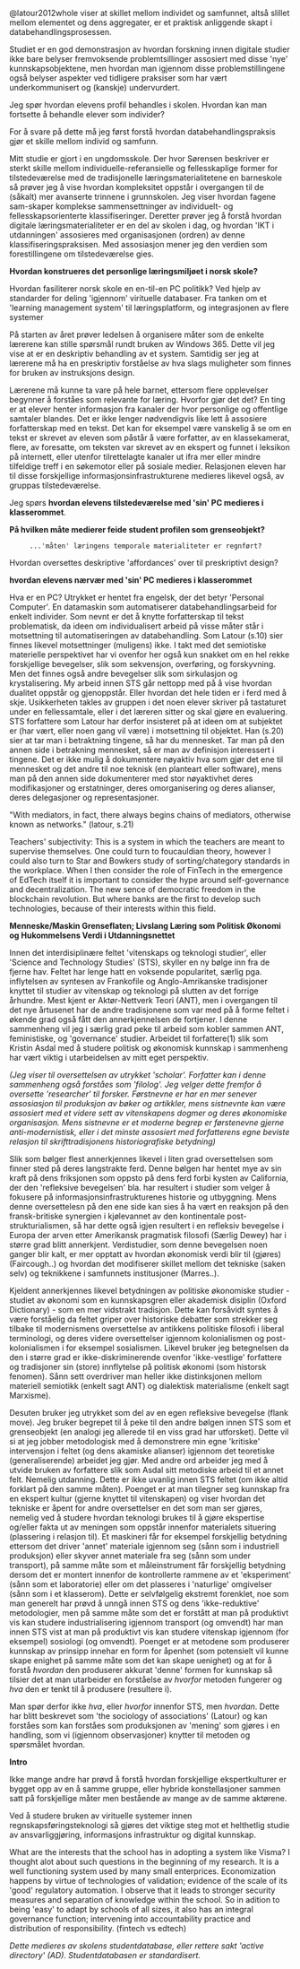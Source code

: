 

@latour2012whole viser at skillet mellom individet og samfunnet, altså slillet mellom elementet og dens aggregater, er et praktisk anliggende skapt i databehandlingsprosessen. 

Studiet er en god demonstrasjon av hvordan forskning innen digitale studier ikke bare belyser fremvoksende problemtsillinger assosiert med disse 'nye' kunnskapsobjektene, men hvordan man igjennom disse problemstillingene også belyser aspekter ved tidligere praksiser som har vært underkommunisert og (kanskje) undervurdert. 

Jeg spør hvordan elevens profil behandles i skolen. Hvordan kan man fortsette å behandle elever som individer?

For å svare på dette må jeg først forstå hvordan databehandlingspraksis gjør et skille mellom individ og samfunn. 

Mitt studie er gjort i en ungdomsskole. Der hvor Sørensen beskriver er sterkt skille mellom individuelle-referansielle og fellesskaplige former for tilstedeværelse med de tradisjonelle læringsmaterialitetene en barneskole så prøver jeg å vise hvordan kompleksitet oppstår i overgangen til de (såkalt) mer avanserte trinnene i grunnskolen. Jeg viser hvordan fagene sam-skaper komplekse sammensettninger av individuelt- og fellesskapsorienterte klassifiseringer. Deretter prøver jeg å forstå hvordan digitale læringsmaterialiteter er en del av skolen i dag, og hvordan 'IKT i utdanningen' assosieres med organisasjonen (ordren) av denne klassifiseringspraksisen. Med assosiasjon mener jeg den verdien som forestillingene om tilstedeværelse gies. 











**Hvordan konstrueres det personlige læringsmiljøet i norsk skole?**

Hvordan fasiliterer norsk skole en en-til-en PC politikk? Ved hjelp av standarder for deling 'igjennom' virituelle databaser.
Fra tanken om et 'learning management system' til læringsplatform, og integrasjonen av flere systemer



På starten av året prøver ledelsen å organisere måter som de enkelte lærerene kan stille spørsmål rundt bruken av Windows 365. Dette vil jeg vise at er en deskriptiv behandling av et system. Samtidig ser jeg at lærerene må ha en preskriptiv forståelse av hva slags muligheter som finnes for bruken av instruksjons design. 

Lærerene må kunne ta vare på hele barnet, ettersom flere opplevelser begynner å forståes som relevante for læring. Hvorfor gjør det det? En ting er at elever henter informasjon fra kanaler der hvor personlige og offentlige samtaler blandes. Det er ikke lenger nødvendigvis like lett å assosiere forfatterskap med en tekst. Det kan for eksempel være vanskelig å se om en tekst er skrevet av eleven som påstår å være forfatter, av en klassekamerat, flere, av foresatte, om teksten var skrevet av en ekspert og funnet i leksikon på internett, eller utenfor tilrettelagte kanaler ut ifra mer eller mindre tilfeldige treff i en søkemotor eller på sosiale medier. Relasjonen eleven har til disse forskjellige informasjonsinfrastrukturene medieres likevel også, av gruppas tilstedeværelse. 

Jeg spørs **hvordan elevens tilstedeværelse med 'sin' PC medieres i klasserommet**. 



**På hvilken måte medierer feide student profilen som grenseobjekt?** 

         ...'måten' læringens temporale materialiteter er regnført?

Hvordan oversettes deskriptive 'affordances' over til preskriptivt design?

**hvordan elevens nærvær med 'sin' PC medieres i klasserommet**

Hva er en PC? Utrykket er hentet fra engelsk, der det betyr 'Personal Computer'. En datamaskin som automatiserer databehandlingsarbeid for enkelt individer. Som nevnt er det å knytte forfatterskap til tekst problematisk, da ideen om individualisert arbeid på visse måter står i motsettning til automatiseringen av databehandling. Som Latour (s.10) sier finnes likevel motsettninger (muligens) ikke. I takt med det semiotiske materielle perspektivet har vi ovenfor her også kun snakket om en hel rekke forskjellige bevegelser, slik som sekvensjon, overføring, og forskyvning. Men det finnes også andre bevegelser slik som sirkulasjon og krystalisering. My arbeid innen STS går nettopp med på å vise hvordan dualitet oppstår og gjenoppstår. Eller hvordan det hele tiden er i ferd med å skje. Usikkerheten takles av gruppen i det noen elever skriver på tastaturet under en fellessamtale, eller i det læreren sitter og skal gjøre en evaluering. STS forfattere som Latour har derfor insisteret på at ideen om at subjektet er (har vært, eller noen gang vil være) i motsettning til objektet. Han (s.20) sier at tar man i betraktning tingene, så har du mennesket. Tar man på den annen side i betrakning mennesket, så er man av definisjon interessert i tingene. Det er ikke mulig å dokumentere nøyaktiv hva som gjør det ene til mennesket og det andre til noe teknisk (en planteart eller software), mens man på den annen side dokumenterer med stor nøyaktivhet deres modifikasjoner og erstatninger, deres omorganisering og deres alianser, deres delegasjoner og representasjoner. 

"With mediators, in fact, there always begins chains of mediators, otherwise known as networks." (latour, s.21)



Teachers' subjectivity:
This is a system in which the teachers are meant to supervise themselves. One could turn to foucauldian theory, however I could also turn to Star and Bowkers study of sorting/chategory standards in the workplace. When I then consider the role of FinTech in the emergence of EdTech itself it is important to consider the hype around self-governance and decentralization. The new sence of democratic freedom in the blockchain revolution. But where banks are the first to develop such technologies, because of their interests within this field. 


















**Menneske/Maskin Grenseflaten; Livslang Læring som Politisk Økonomi og Hukommelsens Verdi i Utdanningsnettet**

Innen det interdisiplinære feltet 'vitenskaps og teknologi studier', eller 'Science and Technology Studies' (STS), skyller en ny bølge inn fra de fjerne hav. Feltet har lenge hatt en voksende popularitet, særlig pga. inflytelsen av syntesen av Frankofile og Anglo-Amrikanske tradisjoner knyttet til studier av vitenskap og teknologi på slutten av det forrige århundre. Mest kjent er Aktør-Nettverk Teori (ANT), men i overgangen til det nye årtusenet har de andre tradisjonene som var med på å forme feltet i økende grad også fått den annerkjennelsen de fortjener. I denne sammenheng vil jeg i særlig grad peke til arbeid som kobler sammen ANT, feministiske, og 'governance' studier. Arbeidet til forfattere(1) slik som Kristin Asdal med å studere politisk og økonomisk kunnskap i sammenheng har vært viktig i utarbeidelsen av mitt eget perspektiv.

*(Jeg viser til oversettelsen av utrykket 'scholar'. Forfatter kan i denne sammenheng også forståes som 'filolog'. Jeg velger dette fremfor å oversette 'researcher' til forsker. Førstnevne er har en mer senever assosiasjon til produksjon av bøker og artikkler, mens sistnevnte kan være assosiert med et videre sett av vitenskapens dogmer og deres økonomiske organisasjon. Mens sistnevne er et moderne begrep er førstenevne gjerne anti-modernistisk, eller i det minste assosiert med forfatterens egne beviste relasjon til skrifttradisjonens historiografiske betydning)*

Slik som bølger flest annerkjennes likevel i liten grad oversettelsen som finner sted på deres langstrakte ferd. Denne bølgen har hentet mye av sin kraft på dens friksjonen som oppsto på dens ferd forbi kysten av California, der den 'refleksive bevegelsen' bla. har resultert i studier som velger å fokusere på informasjonsinfrastrukturenes historie og utbyggning. Mens denne oversettelesn på den ene side kan sies å ha vært en reaksjon på den fransk-britiske synergien i kjølevannet av den kontinentale post-strukturialismen, så har dette også igjen resultert i en refleksiv bevegelse i Europa der arven etter Amerikansk pragmatisk filosofi (Særlig Dewey) har i større grad blitt annerkjent. Verdistudier, som denne bevegelsen noen ganger blir kalt, er mer opptatt av hvordan økonomisk verdi blir til (gjøres) (Faircough..) og hvordan det modifiserer skillet mellom det tekniske (saken selv) og teknikkene i samfunnets institusjoner (Marres..). 

Kjeldent annerkjennes likevel betydningen av politiske økonomiske studier - studiet av økonomi som en kunnskapsgren eller akademisk disiplin (Oxford Dictionary) - som en mer vidstrakt tradisjon. Dette kan forsåvidt syntes å være forståelig da feltet griper over historiske debatter som strekker seg tilbake til modernismens oversettelse av antikkens politiske filosofi i liberal terminologi, og deres videre oversettelser igjennom kolonialismen og post-kolonialismen i for eksempel sosialismen. Likevel bruker jeg betegnelsen da den i større grad er ikke-diskriminerende ovenfor 'ikke-vestlige' forfattere og tradisjoner sin (store) innflytelse på politisk økonomi (som historsk fenomen). Sånn sett overdriver man heller ikke distinksjonen mellom materiell semiotikk (enkelt sagt ANT) og dialektisk materialisme (enkelt sagt Marxisme). 

Desuten bruker jeg utrykket som del av en egen refleksive bevegelse (flank move). Jeg bruker begrepet til å peke til den andre bølgen innen STS som et grenseobjekt (en analogi jeg allerede til en viss grad har utforsket). Dette vil si at jeg jobber metodologisk med å demonstrere min egne 'kritiske' intervensjon i feltet (og dens akamiske alianser) igjennom det teoretiske (generaliserende) arbeidet jeg gjør. Med andre ord arbeider jeg med å utvide bruken av forfattere slik som Asdal sitt metodiske arbeid til et annet felt. Nemelig utdanning. Dette er ikke uvanlig innen STS feltet (om ikke altid forklart på den samme måten). Poenget er at man tilegner seg kunnskap fra en ekspert kultur (gjerne knyttet til vitenskapen) og viser hvordan det tekniske er åpent for andre oversettelser en det som man ser gjøres, nemelig ved å studere hvordan teknologi brukes til å gjøre ekspertise og/eller fakta ut av meningen som oppstår innenfor materialets situering (plassering i relasjon til). Et maskineri får for eksempel forskjellig betydning ettersom det driver 'annet' materiale igjennom seg (sånn som i industriell produksjon) eller skyver annet materiale fra seg (sånn som under transport), på samme måte som et måleinstrument får forskjellig betydning dersom det er montert innenfor de kontrollerte rammene av et 'eksperiment' (sånn som et laboratorie) eller om det plasseres i 'naturlige' omgivelser (sånn som i et klasserom). Dette er selvfølgelig ekstremt forenklet, noe som man generelt har prøvd å unngå innen STS og dens 'ikke-reduktive' metodologier, men på samme måte som det er forstått at man på produktivt vis kan studere industrialisering igjennom transport (og omvendt) har man innen STS vist at man på produktivt vis kan studere vitenskap igjennom (for eksempel) sosiologi (og omvendt). Poenget er at metodene som produserer kunnskap av prinsipp innehar en form for åpenhet (som potensielt vil kunne skape enighet på samme måte som det kan skape uenighet) og at for å forstå *hvordan* den produserer akkurat 'denne' formen for kunnskap så tilsier det at man utarbeider en forståelse av *hvorfor* metoden fungerer og *hva* den er tenkt til å produsere (resultere i). 

Man spør derfor ikke *hva*, eller *hvorfor* innenfor STS, men *hvordan*. Dette har blitt beskrevet som 'the sociology of associations' (Latour) og kan forståes som kan forståes som produksjonen av 'mening' som gjøres i en handling, som vi (igjennom observasjoner) knytter til metoden og spørsmålet hvordan.  





**Intro**

Ikke mange andre har prøvd å forstå hvordan forskjellige ekspertkulturer er bygget opp av en å samme gruppe, eller hybride konstellasjoner sammen satt på forskjellige måter men bestående av mange av de samme aktørene. 

Ved å studere bruken av virituelle systemer innen regnskapsføringsteknologi så gjøres det viktige steg mot et helthetlig studie av ansvarliggjøring, informasjons infrastruktur og digital kunnskap.




What are the interests that the school has in adopting a system like Visma? I thought alot about such questions in the beginning of my research. It is a well functioning system used by many small enterprices. Economization happens by virtue of technologies of validation; evidence of the scale of its 'good' regulatory automation. I observe that it leads to stronger security measures and separation of knowledge within the school. So in adition to being 'easy' to adapt by schools of all sizes, it also has an integral governance function; intervening into accountability practice and distribution of responsibility. (fintech vs edtech)

*Dette medieres av skolens studentdatabase, eller rettere sakt 'active directory' (AD). Studentdatabasen er standardisert.*







